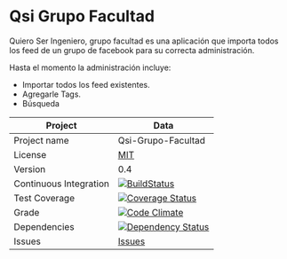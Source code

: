 Qsi Grupo Facultad
========================

Quiero Ser Ingeniero, grupo facultad es una aplicación que importa todos los feed de un grupo de facebook para su correcta administración.

Hasta el momento la administración incluye:

- Importar todos los feed existentes.
- Agregarle Tags.
- Búsqueda


| Project                 |  Data      |
|------------------------ | ----------------- |
| Project name            |  Qsi-Grupo-Facultad      |
| License                 |  [MIT](LICENSE.txt)   |
| Version                 |  0.4 |
| Continuous Integration  |  [![BuildStatus](https://travis-ci.org/julioalucero/qsi-grupo-facultad.png?branch=master)](https://travis-ci.org/julioalucero/qsi-grupo-facultad)
| Test Coverage           |  [![Coverage Status](https://coveralls.io/repos/julioalucero/qsi-grupo-facultad/badge.png?branch=master)](https://coveralls.io/r/julioalucero/qsi-grupo-facultad?branch=coveralls)
| Grade                   |  [![Code Climate](https://codeclimate.com/github/julioalucero/qsi-grupo-facultad.png)](https://codeclimate.com/github/julioalucero/qsi-grupo-facultad)
| Dependencies            |  [![Dependency Status](https://gemnasium.com/julioalucero/qsi-grupo-facultad.png)](https://gemnasium.com/julioalucero/qsi-grupo-facultad)
| Issues                  | [Issues](https://github.com/julioalucero/qsi-grupo-facultad/issues) |

